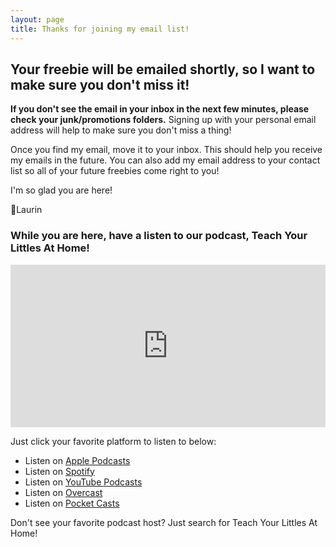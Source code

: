 ```yaml
---
layout: page
title: Thanks for joining my email list!
---
```

## Your freebie will be emailed shortly, so I want to make sure you don't miss it! 

**If you don't see the email in your inbox in the next few minutes, please check your junk/promotions folders.** Signing up with your personal email address will help to make sure you don't miss a thing!

Once you find my email, move it to your inbox. This should help you receive my emails in the future. You can also add my email address to your contact list so all of your future freebies come right to you!

I'm so glad you are here!

🩵Laurin

### While you are here, have a listen to our podcast, Teach Your Littles At Home!
<iframe title="Teach Your Littles At Home | Homeschool Preschool Activities for Busy Moms of 2 to 5 Year Olds" allowtransparency="true" height="260" width="100%" style="border: none; min-width: min(100%, 430px);height:260px;" scrolling="no" data-name="pb-iframe-player" src="https://www.podbean.com/player-v2/?i=7vc25-f9f573-pbblog-playlist&share=1&download=1&rtl=0&fonts=Tahoma&skin=f6f6f6&font-color=000000&logo_link=episode_page&order=serial&limit=3&filter=publish_time&publish_start=2024-08-26&publish_end=2024-08-26&ss=4ee3133b0022d58ac35cf7bff0fd4f19&btn-skin=7&size=260" loading="lazy" allowfullscreen=""></iframe>

Just click your favorite platform to listen to below:
- Listen on [Apple Podcasts](https://podcasts.apple.com/us/podcast/teach-your-littles-at-home-homeschool-preschool-activities/id1763629783)
- Listen on [Spotify](https://open.spotify.com/show/03djeVYXuRy0WAedKhlLwX)
- Listen on [YouTube Podcasts](https://www.youtube.com/playlist?list=PLN3AWWv2esxioXqK2B1PkTohqp6igjWKL)
- Listen on [Overcast](https://overcast.fm/+ABKSwT4tw7c)
- Listen on [Pocket Casts](https://play.pocketcasts.com/?redirect=%2Fpodcasts%2Fshare%3Fid%3Decb31840-464a-013d-1946-0acc26574db2)

Don't see your favorite podcast host? Just search for Teach Your Littles At Home! 